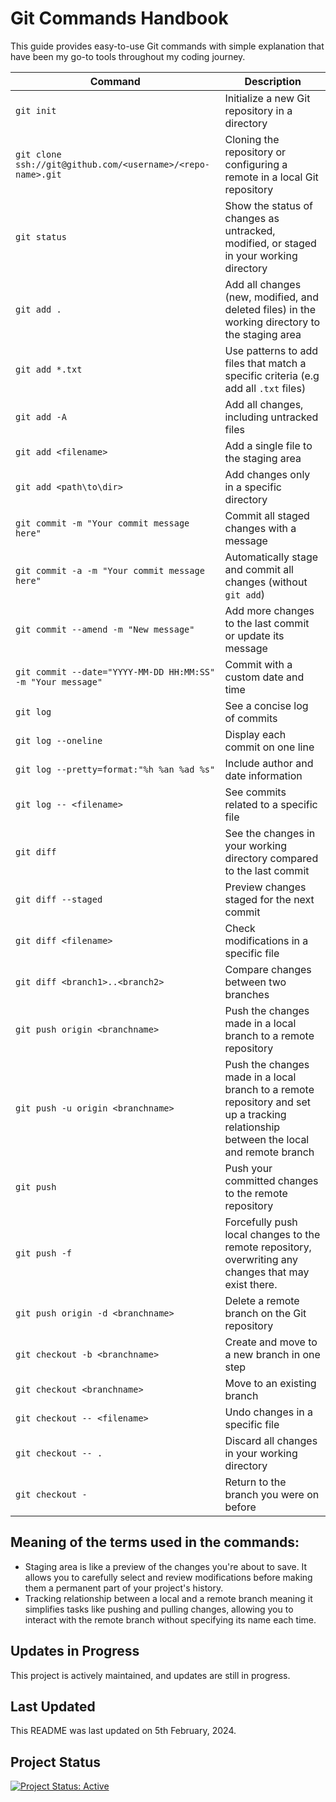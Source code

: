# Git Commands Handbook

This guide provides easy-to-use Git commands with simple explanation that have been my go-to tools throughout my coding journey. 

| Command | Description |
| ------- | ----------- |
| `git init` | Initialize a new Git repository in a directory |
| `git clone ssh://git@github.com/<username>/<repo-name>.git` | Cloning the repository or configuring a remote in a local Git repository |
| `git status` | Show the status of changes as untracked, modified, or staged in your working directory |
| `git add . ` | Add all changes (new, modified, and deleted files) in the working directory to the staging area |
| `git add *.txt ` | Use patterns to add files that match a specific criteria (e.g add all `.txt` files)|
| `git add -A ` | Add all changes, including untracked files |
| `git add <filename>` | Add a single file to the staging area |
| `git add <path\to\dir>` | Add changes only in a specific directory |
| `git commit -m "Your commit message here"` | Commit all staged changes with a message |
| `git commit -a -m "Your commit message here"` | Automatically stage and commit all changes (without `git add`) |
| `git commit --amend -m "New message"` | Add more changes to the last commit or update its message |
| `git commit --date="YYYY-MM-DD HH:MM:SS" -m "Your message"` | Commit with a custom date and time |
| `git log` | See a concise log of commits |
| `git log --oneline` | Display each commit on one line |
| `git log --pretty=format:"%h %an %ad %s"` | Include author and date information |
| `git log -- <filename>` | See commits related to a specific file |
| `git diff` | See the changes in your working directory compared to the last commit |
| `git diff --staged` | Preview changes staged for the next commit |
| `git diff <filename>` | Check modifications in a specific file |
| `git diff <branch1>..<branch2>` | Compare changes between two branches |
| `git push origin <branchname>` | Push the changes made in a local branch to a remote repository |
| `git push -u origin <branchname>` | Push the changes made in a local branch to a remote repository and set up a tracking relationship between the local and remote branch |
| `git push` | Push your committed changes to the remote repository |
| `git push -f` | Forcefully push local changes to the remote repository, overwriting any changes that may exist there. |
| `git push origin -d <branchname>` | Delete a remote branch on the Git repository |
| `git checkout -b <branchname>` | Create and move to a new branch in one step |
| `git checkout <branchname>` | Move to an existing branch |
| `git checkout -- <filename>` | Undo changes in a specific file |
| `git checkout -- . ` | Discard all changes in your working directory |
| `git checkout -` | Return to the branch you were on before |


## Meaning of the terms used in the commands:

- Staging area is like a preview of the changes you're about to save. It allows you to carefully select and review modifications before making them a permanent part of your project's history.
- Tracking relationship between a local and a remote branch meaning it simplifies tasks like pushing and pulling changes, allowing you to interact with the remote branch without specifying its name each time.


## Updates in Progress

This project is actively maintained, and updates are still in progress.

## Last Updated

This README was last updated on 5th February, 2024.

## Project Status

[![Project Status: Active](https://img.shields.io/badge/Project%20Status-Active-green.svg)](https://github.com/mjhosawa/git-commands-handbook)

